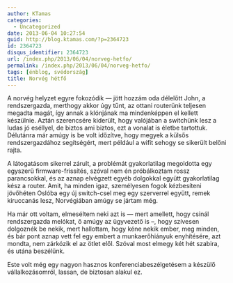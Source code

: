 ```yaml
---
author: KTamas
categories:
  - Uncategorized
date: 2013-06-04 10:27:54
guid: http://blog.ktamas.com/?p=2364723
id: 2364723
disqus_identifier: 2364723
url: /index.php/2013/06/04/norveg-hetfo/
permalink: /index.php/2013/06/04/norveg-hetfo/
tags: [énblog, svédország]
title: Norvég hétfő
---
```


A norvég helyzet egyre fokozódik &#8212; jött hozzám oda délelőtt John, a rendszergazda, merthogy akkor úgy tűnt, az ottani routerünk teljesen megadta magát, így annak a klónjának ma mindenképpen el kellett készülnie. Aztán szerencsére kiderült, hogy valójában a switchünk lesz a ludas jó eséllyel, de biztos ami biztos, ezt a vonalat is életbe tartottuk. Délutánra már amúgy is be volt időzítve, hogy megyek a külsős rendszergazdához segítségért, mert például a wifit sehogy se sikerült belőni rajta.

A látogatásom sikerrel zárult, a problémát gyakorlatilag megoldotta egy egyszerű firmware-frissítés, szóval nem én próbálkoztam rossz parancsokkal, és az aznap elvégzett egyéb dolgokkal együtt gyakorlatilag kész a router. Amit, ha minden igaz, személyesen fogok kézbesíteni jövőhéten Oslóba egy új switch-csel meg egy szerverrel együtt, remek kiruccanás lesz, Norvégiában amúgy se jártam még.

Ha már ott voltam, elmeséltem neki azt is &#8212; mert amellett, hogy csinál rendszergazda melókat, ő amúgy az ügyvezető is &#8211;, hogy szívesen dolgoznék be nekik, mert hallottam, hogy kéne nekik ember, meg minden, és bár pont aznap vett fel egy embert a munkaerőhiányuk enyhítésére, azt mondta, nem zárkózik el az ötlet elől. Szóval most elmegy két hét szabira, és utána beszélünk.

Este volt még egy nagyon hasznos konferenciabeszélgetésem a készülő vállalkozásomról, lassan, de biztosan alakul ez.
